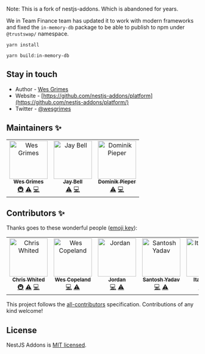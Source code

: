 Note: This is a fork of nestjs-addons. Which is abandoned for years.

We in Team Finance team has updated it to work with modern frameworks and fixed the `in-memory-db` package to be able to publish to npm under `@trustswap/` namespace.

```
yarn install
```

```
yarn build:in-memory-db
```

## Stay in touch

- Author - [Wes Grimes](https://wesleygrimes.com)
- Website - [https://github.com/nestjs-addons/platform](https://github.com/nestjs-addons/platform/)
- Twitter - [@wesgrimes](https://twitter.com/wesgrimes)

## Maintainers ✨

<!-- ALL-CONTRIBUTORS-LIST:START - Do not remove or modify this section -->
<!-- prettier-ignore -->
<table>
  <tr>
    <td align="center"><a href="https://wesleygrimes.com"><img src="https://avatars0.githubusercontent.com/u/324308?v=4" width="100px;" alt="Wes Grimes"/><br /><sub><b>Wes Grimes</b></sub></a><br /><a href="#infra-wesleygrimes" title="Infrastructure (Hosting, Build-Tools, etc)">🚇</a> <a href="https://github.com/nestjs-addons/in-memory-db/commits?author=wesleygrimes" title="Tests">⚠️</a> <a href="https://github.com/nestjs-addons/in-memory-db/commits?author=wesleygrimes" title="Code">💻</a></td>
    <td align="center"><a href="https://github.com/yharaskrik"><img src="https://avatars.githubusercontent.com/u/9469090?s=460&u=cdb912283b06f43b36da0137e61d66a48f9f7e85&v=4" width="100px;" alt="Jay Bell"/><br /><sub><b>Jay Bell</b></sub></a><br /><a href="https://github.com/nestjs-addons/in-memory-db/commits?author=yharaskrik" title="Tests">⚠️</a> <a href="https://github.com/nestjs-addons/in-memory-db/commits?author=yharaskrik" title="Code">💻</a></td>
    <td align="center"><a href="https://github.com/DominikPieper"><img src="https://avatars.githubusercontent.com/u/77470?s=400&u=dcb757adc603e0d4caebb02182be9674299e0de0&v=4" width="100px;" alt="Dominik Pieper"/><br /><sub><b>Dominik Pieper</b></sub></a><br /><a href="https://github.com/nestjs-addons/in-memory-db/commits?author=DominikPieper" title="Tests">⚠️</a> <a href="https://github.com/nestjs-addons/in-memory-db/commits?author=yharaskrik" title="Code">💻</a></td>
  </tr>
</table>

<!-- ALL-CONTRIBUTORS-LIST:END -->

## Contributors ✨

Thanks goes to these wonderful people ([emoji key](https://allcontributors.org/docs/en/emoji-key)):

<!-- ALL-CONTRIBUTORS-LIST:START - Do not remove or modify this section -->
<!-- prettier-ignore -->
<table>
  <tr>
    <td align="center"><a href="https://github.com/cmwhited"><img src="https://avatars0.githubusercontent.com/u/18075124?v=4" width="100px;" alt="Chris Whited"/><br /><sub><b>Chris Whited</b></sub></a><br /><a href="#infra-cmwhited" title="Infrastructure (Hosting, Build-Tools, etc)">🚇</a> <a href="https://github.com/nestjs-addons/in-memory-db/commits?author=cmwhited" title="Tests">⚠️</a> <a href="https://github.com/nestjs-addons/in-memory-db/commits?author=cmwhited" title="Code">💻</a></td>
    <td align="center"><a href="https://github.com/wescopeland"><img src="https://avatars0.githubusercontent.com/u/3984985?v=4" width="100px;" alt="Wes Copeland"/><br /><sub><b>Wes Copeland</b></sub></a><br /><a href="https://github.com/nestjs-addons/in-memory-db/commits?author=wescopeland" title="Code">💻</a> <a href="https://github.com/nestjs-addons/in-memory-db/commits?author=wescopeland" title="Tests">⚠️</a></td>
    <td align="center"><a href="http://hirejordanpowell.com"><img src="https://avatars0.githubusercontent.com/u/3605268?v=4" width="100px;" alt="Jordan"/><br /><sub><b>Jordan</b></sub></a><br /><a href="https://github.com/nestjs-addons/in-memory-db/commits?author=jordanpowell88" title="Code">💻</a> <a href="https://github.com/nestjs-addons/in-memory-db/commits?author=jordanpowell88" title="Tests">⚠️</a></td>
    <td align="center"><a href="https://www.santoshyadav.dev"><img src="https://avatars3.githubusercontent.com/u/11923975?v=4" width="100px;" alt="Santosh Yadav"/><br /><sub><b>Santosh Yadav</b></sub></a><br /><a href="https://github.com/nestjs-addons/in-memory-db/commits?author=santoshyadav198613" title="Code">💻</a> <a href="https://github.com/nestjs-addons/in-memory-db/commits?author=santoshyadav198613" title="Tests">⚠️</a></td>
    <td align="center"><a href="https://github.com/itayod"><img src="https://avatars2.githubusercontent.com/u/6719615?v=4" width="100px;" alt="Itay Oded"/><br /><sub><b>Itay Oded</b></sub></a><br /><a href="https://github.com/nestjs-addons/in-memory-db/commits?author=itayod" title="Code">💻</a> <a href="https://github.com/nestjs-addons/in-memory-db/commits?author=itayod" title="Tests">⚠️</a></td>
  </tr>
</table>

<!-- ALL-CONTRIBUTORS-LIST:END -->

This project follows the [all-contributors](https://github.com/all-contributors/all-contributors) specification. Contributions of any kind welcome!

## License

NestJS Addons is [MIT licensed](LICENSE).
